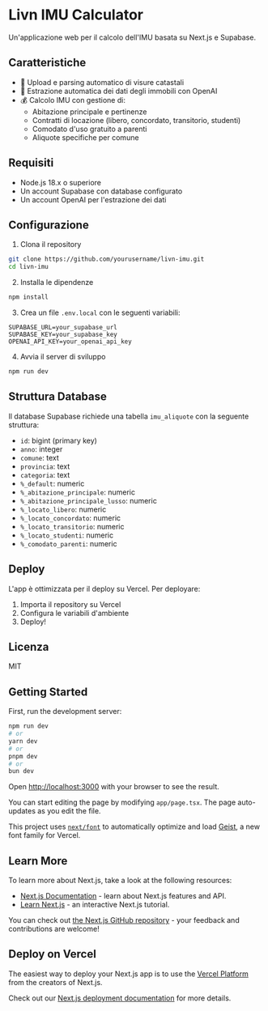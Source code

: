 # Livn IMU Calculator

Un'applicazione web per il calcolo dell'IMU basata su Next.js e Supabase.

## Caratteristiche

- 📄 Upload e parsing automatico di visure catastali
- 🤖 Estrazione automatica dei dati degli immobili con OpenAI
- 💰 Calcolo IMU con gestione di:
  - Abitazione principale e pertinenze
  - Contratti di locazione (libero, concordato, transitorio, studenti)
  - Comodato d'uso gratuito a parenti
  - Aliquote specifiche per comune

## Requisiti

- Node.js 18.x o superiore
- Un account Supabase con database configurato
- Un account OpenAI per l'estrazione dei dati

## Configurazione

1. Clona il repository
```bash
git clone https://github.com/yourusername/livn-imu.git
cd livn-imu
```

2. Installa le dipendenze
```bash
npm install
```

3. Crea un file `.env.local` con le seguenti variabili:
```env
SUPABASE_URL=your_supabase_url
SUPABASE_KEY=your_supabase_key
OPENAI_API_KEY=your_openai_api_key
```

4. Avvia il server di sviluppo
```bash
npm run dev
```

## Struttura Database

Il database Supabase richiede una tabella `imu_aliquote` con la seguente struttura:
- `id`: bigint (primary key)
- `anno`: integer
- `comune`: text
- `provincia`: text
- `categoria`: text
- `%_default`: numeric
- `%_abitazione_principale`: numeric
- `%_abitazione_principale_lusso`: numeric
- `%_locato_libero`: numeric
- `%_locato_concordato`: numeric
- `%_locato_transitorio`: numeric
- `%_locato_studenti`: numeric
- `%_comodato_parenti`: numeric

## Deploy

L'app è ottimizzata per il deploy su Vercel. Per deployare:

1. Importa il repository su Vercel
2. Configura le variabili d'ambiente
3. Deploy!

## Licenza

MIT

## Getting Started

First, run the development server:

```bash
npm run dev
# or
yarn dev
# or
pnpm dev
# or
bun dev
```

Open [http://localhost:3000](http://localhost:3000) with your browser to see the result.

You can start editing the page by modifying `app/page.tsx`. The page auto-updates as you edit the file.

This project uses [`next/font`](https://nextjs.org/docs/app/building-your-application/optimizing/fonts) to automatically optimize and load [Geist](https://vercel.com/font), a new font family for Vercel.

## Learn More

To learn more about Next.js, take a look at the following resources:

- [Next.js Documentation](https://nextjs.org/docs) - learn about Next.js features and API.
- [Learn Next.js](https://nextjs.org/learn) - an interactive Next.js tutorial.

You can check out [the Next.js GitHub repository](https://github.com/vercel/next.js) - your feedback and contributions are welcome!

## Deploy on Vercel

The easiest way to deploy your Next.js app is to use the [Vercel Platform](https://vercel.com/new?utm_medium=default-template&filter=next.js&utm_source=create-next-app&utm_campaign=create-next-app-readme) from the creators of Next.js.

Check out our [Next.js deployment documentation](https://nextjs.org/docs/app/building-your-application/deploying) for more details.
